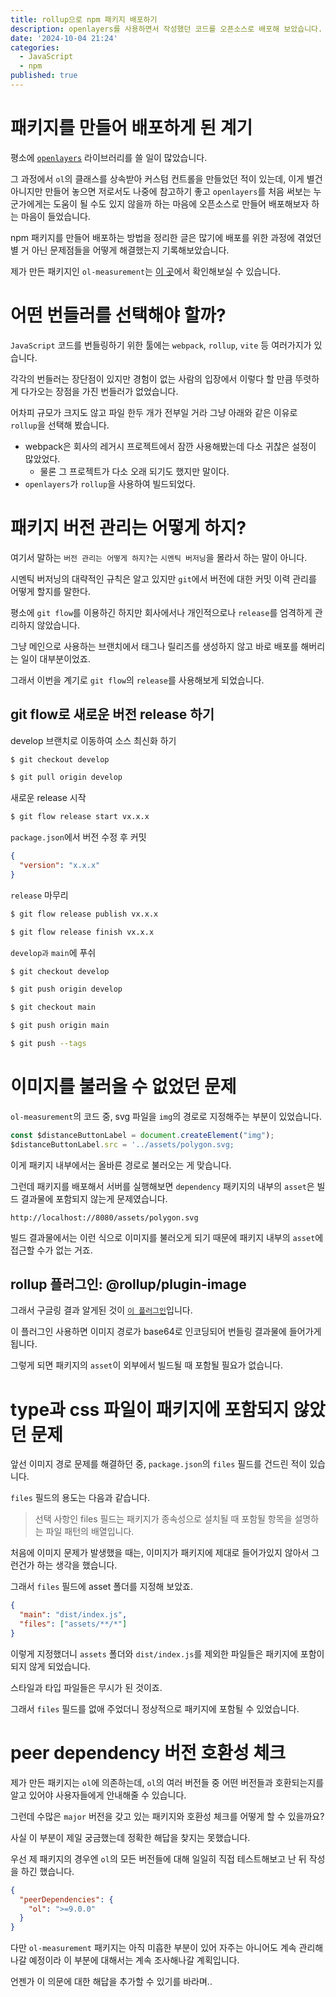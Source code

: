 ```yaml
---
title: rollup으로 npm 패키지 배포하기
description: openlayers를 사용하면서 작성했던 코드를 오픈소스로 배포해 보았습니다.
date: '2024-10-04 21:24'
categories:
  - JavaScript
  - npm
published: true
---
```


# 패키지를 만들어 배포하게 된 계기

평소에 [`openlayers`](https://github.com/openlayers/openlayers) 라이브러리를 쓸 일이 많았습니다.

그 과정에서 `ol`의 클래스를 상속받아 커스텀 컨트롤을 만들었던 적이 있는데, 이게 별건 아니지만 만들어 놓으면 저로서도 나중에 참고하기 좋고 `openlayers`를 처음 써보는 누군가에게는 도움이 될 수도 있지 않을까 하는 마음에 오픈소스로 만들어 배포해보자 하는 마음이 들었습니다.

npm 패키지를 만들어 배포하는 방법을 정리한 글은 많기에 배포를 위한 과정에 겪었던 별 거 아닌 문제점들을 어떻게 해결했는지 기록해보았습니다.

제가 만든 패키지인 `ol-measurement`는 [이 곳](https://www.npmjs.com/package/ol-measurement)에서 확인해보실 수 있습니다.

# 어떤 번들러를 선택해야 할까?

`JavaScript` 코드를 번들링하기 위한 툴에는 `webpack`, `rollup`, `vite` 등 여러가지가 있습니다.

각각의 번들러는 장단점이 있지만 경험이 없는 사람의 입장에서 이렇다 할 만큼 뚜렷하게 다가오는 장점을 가진 번들러가 없었습니다.

어차피 규모가 크지도 않고 파일 한두 개가 전부일 거라 그냥 아래와 같은 이유로 `rollup`을 선택해 봤습니다.

- webpack은 회사의 레거시 프로젝트에서 잠깐 사용해봤는데 다소 귀찮은 설정이 많았었다.
  - 물론 그 프로젝트가 다소 오래 되기도 했지만 말이다.
- `openlayers`가 `rollup`을 사용하여 빌드되었다.

# 패키지 버전 관리는 어떻게 하지?

여기서 말하는 `버전 관리는 어떻게 하지?`는 `시멘틱 버저닝`을 몰라서 하는 말이 아니다.

시멘틱 버저닝의 대략적인 규칙은 알고 있지만 `git`에서 버전에 대한 커밋 이력 관리를 어떻게 할지를 말한다.

평소에 `git flow`를 이용하긴 하지만 회사에서나 개인적으로나 `release`를 엄격하게 관리하지 않았습니다.

그냥 메인으로 사용하는 브랜치에서 태그나 릴리즈를 생성하지 않고 바로 배포를 해버리는 일이 대부분이었죠.

그래서 이번을 계기로 `git flow`의 `release`를 사용해보게 되었습니다.

## git flow로 새로운 버전 release 하기

develop 브랜치로 이동하여 소스 최신화 하기

```sh
$ git checkout develop

$ git pull origin develop
```

새로운 release 시작

```sh
$ git flow release start vx.x.x
```

`package.json`에서 버전 수정 후 커밋

```json
{
  "version": "x.x.x"
}
```

`release` 마무리

```sh
$ git flow release publish vx.x.x

$ git flow release finish vx.x.x
```

`develop과` `main`에 푸쉬

```sh
$ git checkout develop

$ git push origin develop

$ git checkout main

$ git push origin main

$ git push --tags
```

# 이미지를 불러올 수 없었던 문제

`ol-measurement`의 코드 중, svg 파일을 `img`의 경로로 지정해주는 부분이 있었습니다.

```js
const $distanceButtonLabel = document.createElement("img");
$distanceButtonLabel.src = '../assets/polygon.svg;
```

이게 패키지 내부에서는 올바른 경로로 불러오는 게 맞습니다.

그런데 패키지를 배포해서 서버를 실행해보면 `dependency` 패키지의 내부의 `asset`은 빌드 결과물에 포함되지 않는게 문제였습니다.

```
http://localhost://8080/assets/polygon.svg
```

빌드 결과물에서는 이런 식으로 이미지를 불러오게 되기 때문에 패키지 내부의 `asset`에 접근할 수가 없는 거죠.

## rollup 플러그인: @rollup/plugin-image

그래서 구글링 결과 알게된 것이 [`이 플러그인`](https://www.npmjs.com/package/@rollup/plugin-image)입니다.

이 플러그인 사용하면 이미지 경로가 base64로 인코딩되어 번들링 결과물에 들어가게 됩니다.

그렇게 되면 패키지의 `asset`이 외부에서 빌드될 때 포함될 필요가 없습니다.

# type과 css 파일이 패키지에 포함되지 않았던 문제

앞선 이미지 경로 문제를 해결하던 중, `package.json`의 `files` 필드를 건드린 적이 있습니다.

`files` 필드의 용도는 다음과 같습니다.

> 선택 사항인 files 필드는 패키지가 종속성으로 설치될 때 포함될 항목을 설명하는 파일 패턴의 배열입니다.

처음에 이미지 문제가 발생했을 때는, 이미지가 패키지에 제대로 들어가있지 않아서 그런건가 하는 생각을 했습니다.

그래서 `files` 필드에 asset 폴더를 지정해 보았죠.

```json
{
  "main": "dist/index.js",
  "files": ["assets/**/*"]
}
```

이렇게 지정했더니 `assets` 폴더와 `dist/index.js`를 제외한 파일들은 패키지에 포함이 되지 않게 되었습니다.

스타일과 타입 파일들은 무시가 된 것이죠.

그래서 `files` 필드를 없애 주었더니 정상적으로 패키지에 포함될 수 있었습니다.

# peer dependency 버전 호환성 체크

제가 만든 패키지는 `ol`에 의존하는데, `ol`의 여러 버전들 중 어떤 버전들과 호환되는지를 알고 있어야 사용자들에게 안내해줄 수 있습니다.

그런데 수많은 `major` 버전을 갖고 있는 패키지와 호환성 체크를 어떻게 할 수 있을까요?

사실 이 부분이 제일 궁금했는데 정확한 해답을 찾지는 못했습니다.

우선 제 패키지의 경우엔 `ol`의 모든 버전들에 대해 일일히 직접 테스트해보고 난 뒤 작성을 하긴 했습니다.

```json
{
  "peerDependencies": {
    "ol": ">=9.0.0"
  }
}
```

다만 `ol-measurement` 패키지는 아직 미흡한 부분이 있어 자주는 아니어도 계속 관리해나갈 예정이라 이 부분에 대해서는 계속 조사해나갈 계획입니다.

언젠가 이 의문에 대한 해답을 추가할 수 있기를 바라며..
